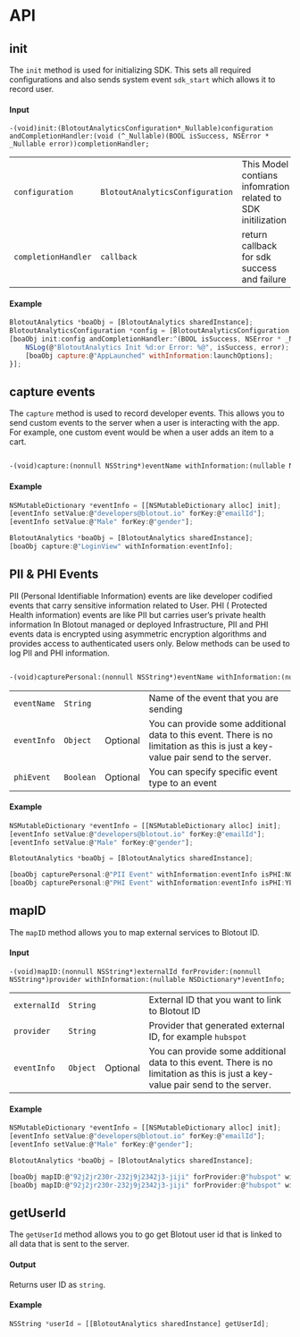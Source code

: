 # API

## init
The `init` method is used for initializing SDK. This sets all required configurations and also sends system event `sdk_start` which allows it to record user.

#### Input
`-(void)init:(BlotoutAnalyticsConfiguration*_Nullable)configuration andCompletionHandler:(void (^_Nullable)(BOOL isSuccess, NSError * _Nullable error))completionHandler;`

|||||
|---|---|---|---|
| `configuration` | `BlotoutAnalyticsConfiguration` | This Model contians infomration related to SDK initilization |
| `completionHandler` | `callback` | return callback for sdk success and failure |

#### Example
```js
BlotoutAnalytics *boaObj = [BlotoutAnalytics sharedInstance];
BlotoutAnalyticsConfiguration *config = [BlotoutAnalyticsConfiguration configurationWithToken:@"token" withUrl:@"endPointUrl"];
[boaObj init:config andCompletionHandler:^(BOOL isSuccess, NSError * _Nonnull error) {
    NSLog(@"BlotoutAnalytics Init %d:or Error: %@", isSuccess, error);
    [boaObj capture:@"AppLaunched" withInformation:launchOptions]; 
}];
```

## capture events
The `capture` method is used to record developer events. This allows you to send custom events to the server when a user is interacting with the app. For example, one custom event would be when a user adds an item to a cart.

```html

-(void)capture:(nonnull NSString*)eventName withInformation:(nullable NSDictionary*)eventInfo;

```

#### Example
```js
NSMutableDictionary *eventInfo = [[NSMutableDictionary alloc] init];
[eventInfo setValue:@"developers@blotout.io" forKey:@"emailId"];
[eventInfo setValue:@"Male" forKey:@"gender"];

BlotoutAnalytics *boaObj = [BlotoutAnalytics sharedInstance];
[boaObj capture:@"LoginView" withInformation:eventInfo];
```

## PII & PHI Events
PII (Personal Identifiable Information) events are like developer codified events that carry sensitive information related to User.
PHI ( Protected Health information) events are like PII but carries user’s private health information
In Blotout managed or deployed Infrastructure, PII and PHI events data is encrypted using asymmetric encryption algorithms and provides access to authenticated users only.
Below methods can be used to log PII and PHI information.

```html

-(void)capturePersonal:(nonnull NSString*)eventName withInformation:(nullable NSDictionary*)eventInfo isPHI:(BOOL)phiEvent;

```

|||||
|---|---|---|---|
| `eventName` | `String` |  | Name of the event that you are sending |
| `eventInfo` | `Object` | Optional | You can provide some additional data to this event. There is no limitation as this is just a key-value pair send to the server. |
| `phiEvent` | `Boolean` | Optional | You can specify specific event type to an event|


#### Example
```js
NSMutableDictionary *eventInfo = [[NSMutableDictionary alloc] init];
[eventInfo setValue:@"developers@blotout.io" forKey:@"emailId"];
[eventInfo setValue:@"Male" forKey:@"gender"];

BlotoutAnalytics *boaObj = [BlotoutAnalytics sharedInstance];

[boaObj capturePersonal:@"PII Event" withInformation:eventInfo isPHI:NO];
[boaObj capturePersonal:@"PHI Event" withInformation:eventInfo isPHI:YES];

```


## mapID
The `mapID` method allows you to map external services to Blotout ID.

#### Input
`-(void)mapID:(nonnull NSString*)externalId forProvider:(nonnull NSString*)provider withInformation:(nullable NSDictionary*)eventInfo;`

|||||
|---|---|---|---|
| `externalId` | `String` |  | External ID that you want to link to Blotout ID |
| `provider` | `String` |  | Provider that generated external ID, for example `hubspot` |
| `eventInfo` | `Object` | Optional | You can provide some additional data to this event. There is no limitation as this is just a key-value pair send to the server. |

#### Example
```js
NSMutableDictionary *eventInfo = [[NSMutableDictionary alloc] init];
[eventInfo setValue:@"developers@blotout.io" forKey:@"emailId"];
[eventInfo setValue:@"Male" forKey:@"gender"];

BlotoutAnalytics *boaObj = [BlotoutAnalytics sharedInstance];

[boaObj mapID:@"92j2jr230r-232j9j2342j3-jiji" forProvider:@"hubspot" withInformation:NULL];
[boaObj mapID:@"92j2jr230r-232j9j2342j3-jiji" forProvider:@"hubspot" withInformation:eventInfo];

```

## getUserId
The `getUserId` method allows you to go get Blotout user id that is linked to all data that is sent to the server.

#### Output
Returns user ID as `string`.

#### Example
```js
NSString *userId = [[BlotoutAnalytics sharedInstance] getUserId];
```



